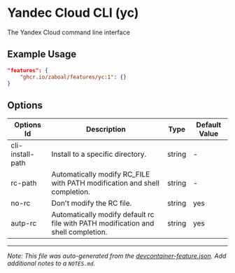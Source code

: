
# Yandec Cloud CLI (yc)

The Yandex Cloud command line interface

## Example Usage

```json
"features": {
    "ghcr.io/zaboal/features/yc:1": {}
}
```

## Options

| Options Id | Description | Type | Default Value |
|-----|-----|-----|-----|
| cli-install-path | Install to a specific directory. | string | - |
| rc-path | Automatically modify RC_FILE with PATH modification and shell completion. | string | - |
| no-rc | Don't modify the RC file. | string | yes |
| autp-rc | Automatically modify default rc file with PATH modification and shell completion. | string | yes |



---

_Note: This file was auto-generated from the [devcontainer-feature.json](https://github.com/zaboal/features/blob/main/src/yc/devcontainer-feature.json).  Add additional notes to a `NOTES.md`._
